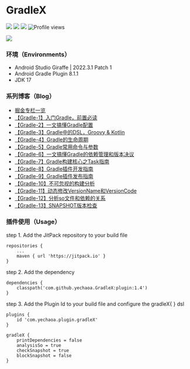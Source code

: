 # GradleX

[![](https://jitpack.io/v/yechaoa/GradleX.svg)](https://jitpack.io/#yechaoa/GradleX)
![](https://img.shields.io/badge/%E6%8E%98%E9%87%91-yechaoa-blue)
![](https://img.shields.io/badge/CSDN-yechaoa-green.svg)
![Profile views](https://gpvc.arturio.dev/yechaoaGradleX)

<img src="/pic/learning gradle.png"/>

### 环境（Environments）
- Android Studio Giraffe | 2022.3.1 Patch 1
- Android Gradle Plugin 8.1.1
- JDK 17

### 系列博客（Blog）

- [掘金专栏一览](https://juejin.cn/column/7123935861976072199)
- [【Gradle-1】入门Gradle，前置必读](https://juejin.cn/post/7155109977579847710)
- [【Gradle-2】一文搞懂Gradle配置](https://juejin.cn/post/7160337743552675847)
- [【Gradle-3】Gradle中的DSL，Groovy & Kotlin](https://juejin.cn/post/7166638852503765006)
- [【Gradle-4】Gradle的生命周期](https://juejin.cn/post/7170684769083555877)
- [【Gradle-5】Gradle常用命令与参数](https://juejin.cn/post/7171493698243395597)
- [【Gradle-6】一文搞懂Gradle的依赖管理和版本决议](https://juejin.cn/post/7215579793261117501)
- [【Gradle-7】Gradle构建核心之Task指南](https://juejin.cn/spost/7248207744087277605)
- [【Gradle-8】Gradle插件开发指南](https://juejin.cn/spost/7267091810380136508)
- [【Gradle-9】Gradle插件发布指南](https://juejin.cn/spost/7280062870669246525)
- [【Gradle-10】不可忽视的构建分析](https://juejin.cn/post/7282150745164005432)
- [【Gradle-11】动态修改VersionName和VersionCode](https://juejin.cn/spost/7282691800858705957)
- [【Gradle-12】分析so文件和依赖的关系](https://juejin.cn/spost/7287429638019448888)
- [【Gradle-13】SNAPSHOT版本检查](https://juejin.cn/spost/7292416512333840438)

### 插件使用（Usage）
step 1. Add the JitPack repository to your build file
```agsl
repositories {
	...
	maven { url 'https://jitpack.io' }
}
```
step 2. Add the dependency
```agsl
dependencies {
    classpath('com.github.yechaoa.GradleX:plugin:1.4')
}
```
step 3. Add the Plugin Id to your build file and configure the gradleX{ } dsl
```agsl
plugins {
    id 'com.yechaoa.plugin.gradleX'
}

gradleX {
    printDependencies = false
    analysisSo = true
    checkSnapshot = true
    blockSnapshot = false
}
```